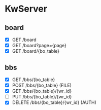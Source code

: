 # KwServer

## board

-   [x] GET /board
-   [x] GET /board?page={page}
-   [x] GET /board/{bo_table}

## bbs

-   [x] GET /bbs/{bo_table}
-   [x] POST /bbs/{bo_table} (FILE)
-   [x] GET /bbs/{bo_table}/{wr_id}
-   [ ] PUT /bbs/{bo_table}/{wr_id}
-   [x] DELETE /bbs/{bo_table}/{wr_id} (AUTH)
